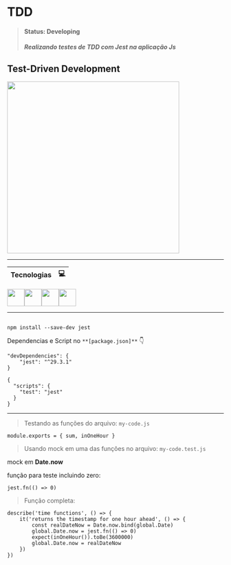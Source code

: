 # TDD

> #### Status: Developing
>
> ##### Realizando testes de TDD com Jest na aplicação Js

## Test-Driven Development

<img src="https://dkrn4sk0rn31v.cloudfront.net/2019/11/04105020/img-tdd.png" width="400" height="400"/>

---

| Tecnologias | 💻  |
| ----------- | --- |

<img src="https://cdn.jsdelivr.net/gh/devicons/devicon/icons/javascript/javascript-original.svg" width="40" height="40"/><img src="https://cdn.jsdelivr.net/gh/devicons/devicon/icons/jest/jest-plain.svg" width="40"/><img src="https://cdn.jsdelivr.net/gh/devicons/devicon/icons/nodejs/nodejs-original.svg" width="40"/><img src="https://cdn.jsdelivr.net/gh/devicons/devicon/icons/vscode/vscode-original-wordmark.svg" width="40"/>

---

```

npm install --save-dev jest

```

Dependencias e Script no `**[package.json]**` 👇

```
"devDependencies": {
    "jest": "^29.3.1"
}

```

```
{
  "scripts": {
    "test": "jest"
  }
}
```

---

> Testando as funções do arquivo:
> `my-code.js`

```
module.exports = { sum, inOneHour }
```

> Usando mock em uma das funções no arquivo:
> `my-code.test.js`

mock em **Date.now**

função para teste incluindo zero:

`jest.fn(() => 0)`

> Função completa:

```
describe('time functions', () => {
    it('returns the timestamp for one hour ahead', () => {
        const realDateNow = Date.now.bind(global.Date)
        global.Date.now = jest.fn(() => 0)
        expect(inOneHour()).toBe(3600000)
        global.Date.now = realDateNow
    })
})
```
